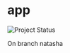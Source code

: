 app
===

![Project Status](https://www.codeship.io/projects/9db38bc0-c91f-0131-824f-52d25e71f74f/status?branch=master)

On branch natasha
